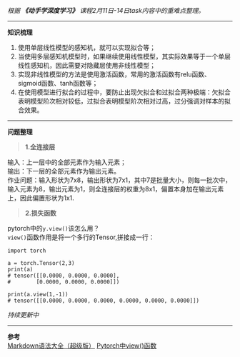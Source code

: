 *根据* ***《动手学深度学习》*** *课程2月11日-14日task内容中的重难点整理。*
***

**知识梳理**  
1. 使用单层线性模型的感知机，就可以实现拟合等；  
2. 当使用多层感知机模型时，如果继续使用线性模型，其实际效果等于一个单层线性感知机，因此需要对隐藏层使用非线性模型；  
3. 实现非线性模型的方法是使用激活函数，常用的激活函数有relu函数、sigmoid函数、tanh函数等；  
4. 在使用模型进行拟合的过程中，要防止出现欠拟合和过拟合两种极端：欠拟合表明模型阶次相对较低，过拟合表明模型阶次相对过高，过分强调对样本的拟合效果。  

***

**问题整理**  
>**1.全连接层**  

输入：上一层中的全部元素作为输入元素；  
输出：下一层的全部元素作为输出元素。  
作业问题：输入形状为7x8，输出形状为7x1，其中7是批量大小，则每一批次中，输入元素为8，输出元素为1，则全连接层的权重为8x1，偏置本身加在输出元素上，因此偏置形状为1x1.  

>**2.损失函数**  

pytorch中的`y.view()`该怎么用？  
`view()`函数作用是将一个多行的Tensor,拼接成一行：  
```
import torch
 
a = torch.Tensor(2,3)
print(a)
# tensor([[0.0000, 0.0000, 0.0000],
#        [0.0000, 0.0000, 0.0000]])
 
print(a.view(1,-1))
# tensor([[0.0000, 0.0000, 0.0000, 0.0000, 0.0000, 0.0000]])
```

*持续更新中*

***
**参考**  
[Markdown语法大全（超级版）](https://www.jianshu.com/p/ebe52d2d468f "Markdown语法大全（超级版）")
[Pytorch中view()函数](https://blog.csdn.net/program_developer/article/details/82112372 "Pytorch中的view()函数")
